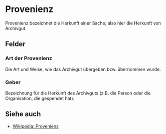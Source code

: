 Provenienz
==========

Provenienz bezeichnet die Herkunft einer Sache; also hier die Herkunft von Archivgut.

## Felder

### Art der Provenienz

Die Art und Weise, wie das Archivgut übergeben bzw. übernommen wurde.

### Geber

Bezeichnung für die Herkunft des Archivguts (z.B. die Person oder die Organisation, die gespendet hat).

## Siehe auch

* [Wikipedia: Provenienz](https://de.wikipedia.org/wiki/Provenienz)

